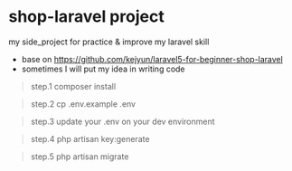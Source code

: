 # shop-laravel project
my side_project for practice & improve my laravel skill


- base on https://github.com/kejyun/laravel5-for-beginner-shop-laravel
- sometimes I will put my idea in writing code


> step.1 composer install

> step.2 cp .env.example .env

> step.3 update your .env on your dev environment

> step.4 php artisan key:generate

> step.5 php artisan migrate

